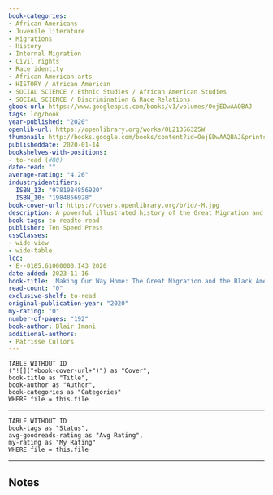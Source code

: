 ```yaml
---
book-categories:
- African Americans
- Juvenile literature
- Migrations
- History
- Internal Migration
- Civil rights
- Race identity
- African American arts
- HISTORY / African American
- SOCIAL SCIENCE / Ethnic Studies / African American Studies
- SOCIAL SCIENCE / Discrimination & Race Relations
gbook-url: https://www.googleapis.com/books/v1/volumes/OejEDwAAQBAJ
tags: log/book
year-published: "2020"
openlib-url: https://openlibrary.org/works/OL21356325W
thumbnail: http://books.google.com/books/content?id=OejEDwAAQBAJ&printsec=frontcover&img=1&zoom=1&edge=curl&source=gbs_api
publisheddate: 2020-01-14
bookshelves-with-positions:
- to-read (#80)
date-read: ""
average-rating: "4.26"
industryidentifiers:
  ISBN_13: "9781984856920"
  ISBN_10: "1984856928"
book-cover-url: https://covers.openlibrary.org/b/id/-M.jpg
description: A powerful illustrated history of the Great Migration and its sweeping impact on Black and American culture, from Reconstruction to the rise of hip hop. Over the course of six decades, an unprecedented wave of Black Americans left the South and spread across the nation in search of a better life--a migration that sparked stunning demographic and cultural changes in twentieth-century America. Through gripping and accessible historical narrative paired with illustrations, author and activist Blair Imani examines the largely overlooked impact of The Great Migration and how it affected--and continues to affect--Black identity and America as a whole. Making Our Way Home explores issues like voting rights, domestic terrorism, discrimination, and segregation alongside the flourishing of arts and culture, activism, and civil rights. Imani shows how these influences shaped America's workforce and wealth distribution by featuring the stories of notable people and events, relevant data, and family histories. The experiences of prominent figures such as James Baldwin, Fannie Lou Hamer, El Hajj Malik El Shabazz (Malcolm X), Ella Baker, and others are woven into the larger historical and cultural narratives of the Great Migration to create a truly singular record of this powerful journey.
book-tags: to-readto-read
publisher: Ten Speed Press
cssClasses:
- wide-view
- wide-table
lcc:
- E--0185.61000000.I43 2020
date-added: 2023-11-16
book-title: 'Making Our Way Home: The Great Migration and the Black American Dream'
read-count: "0"
exclusive-shelf: to-read
original-publication-year: "2020"
my-rating: "0"
number-of-pages: "192"
book-author: Blair Imani
additional-authors:
- Patrisse Cullors
---
```


```dataview
TABLE WITHOUT ID
("![]("+book-cover-url+")") as "Cover",
book-title as "Title",
book-author as "Author",
book-categories as "Categories"
WHERE file = this.file
```
---
```dataview
TABLE WITHOUT ID
book-tags as "Status",
avg-goodreads-rating as "Avg Rating",
my-rating as "My Rating"
WHERE file = this.file
```
---
## Notes


